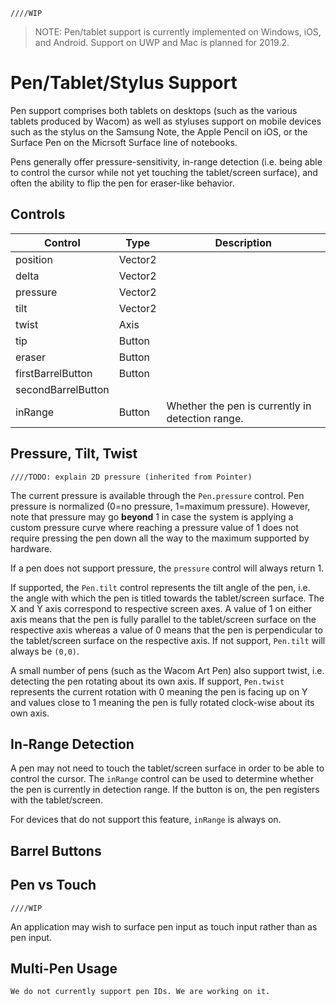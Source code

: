     ////WIP

>NOTE: Pen/tablet support is currently implemented on Windows, iOS, and Android. Support on UWP and Mac is planned for 2019.2.

# Pen/Tablet/Stylus Support

Pen support comprises both tablets on desktops (such as the various tablets produced by Wacom) as well as styluses support on mobile devices such as the stylus on the Samsung Note, the Apple Pencil on iOS, or the Surface Pen on the Micrsoft Surface line of notebooks.

Pens generally offer pressure-sensitivity, in-range detection (i.e. being able to control the cursor while not yet touching the tablet/screen surface), and often the ability to flip the pen for eraser-like behavior.

## Controls

|Control|Type|Description|
|-------|----|-----------|
|position|Vector2||
|delta|Vector2||
|pressure|Vector2||
|tilt|Vector2||
|twist|Axis||
|tip|Button||
|eraser|Button||
|firstBarrelButton|Button||
|secondBarrelButton||
|inRange|Button|Whether the pen is currently in detection range.|

## Pressure, Tilt, Twist

    ////TODO: explain 2D pressure (inherited from Pointer)

The current pressure is available through the `Pen.pressure` control. Pen pressure is normalized (0=no pressure, 1=maximum pressure). However, note that pressure may go __beyond__ 1 in case the system is applying a custom pressure curve where reaching a pressure value of 1 does not require pressing the pen down all the way to the maximum supported by hardware.

If a pen does not support pressure, the `pressure` control will always return 1.

If supported, the `Pen.tilt` control represents the tilt angle of the pen, i.e. the angle with which the pen is titled towards the tablet/screen surface. The X and Y axis correspond to respective screen axes. A value of 1 on either axis means that the pen is fully parallel to the tablet/screen surface on the respective axis whereas a value of 0 means that the pen is perpendicular to the tablet/screen surface on the respective axis. If not support, `Pen.tilt` will always be `(0,0)`.

A small number of pens (such as the Wacom Art Pen) also support twist, i.e. detecting the pen rotating about its own axis. If support, `Pen.twist` represents the current rotation with 0 meaning the pen is facing up on Y and values close to 1 meaning the pen is fully rotated clock-wise about its own axis.

## In-Range Detection

A pen may not need to touch the tablet/screen surface in order to be able to control the cursor. The `inRange` control can be used to determine whether the pen is currently in detection range. If the button is on, the pen registers with the tablet/screen.

For devices that do not support this feature, `inRange` is always on.

## Barrel Buttons

## Pen vs Touch

    ////WIP

An application may wish to surface pen input as touch input rather than as pen input.

## Multi-Pen Usage

    We do not currently support pen IDs. We are working on it.
